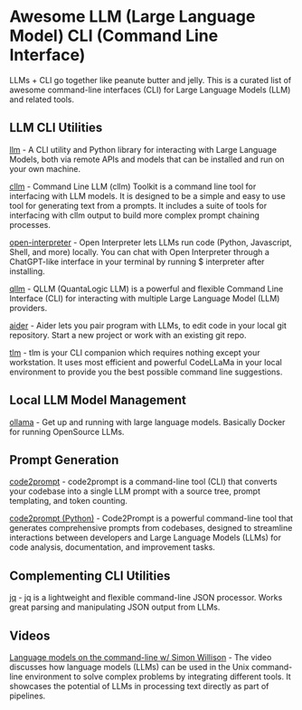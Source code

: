 # Awesome LLM (Large Language Model) CLI (Command Line Interface)

LLMs + CLI go together like peanute butter and jelly. This is a curated list of awesome command-line interfaces (CLI) for Large Language Models (LLM) and related tools.

## LLM CLI Utilities

[llm](https://github.com/simonw/llm) - A CLI utility and Python library for interacting with Large Language Models, both via remote APIs and models that can be installed and run on your own machine.

[cllm](https://github.com/o3-cloud/cllm) - Command Line LLM (cllm) Toolkit is a command line tool for interfacing with LLM models. It is designed to be a simple and easy to use tool for generating text from a prompts. It includes a suite of tools for interfacing with cllm output to build more complex prompt chaining processes.

[open-interpreter](https://github.com/OpenInterpreter/open-interpreter) - Open Interpreter lets LLMs run code (Python, Javascript, Shell, and more) locally. You can chat with Open Interpreter through a ChatGPT-like interface in your terminal by running $ interpreter after installing.

[qllm](https://github.com/quantalogic/qllm) - QLLM (QuantaLogic LLM) is a powerful and flexible Command Line Interface (CLI) for interacting with multiple Large Language Model (LLM) providers.

[aider](https://github.com/paul-gauthier/aider) - Aider lets you pair program with LLMs, to edit code in your local git repository. Start a new project or work with an existing git repo.

[tlm](https://github.com/yusufcanb/tlm) - tlm is your CLI companion which requires nothing except your workstation. It uses most efficient and powerful CodeLLaMa in your local environment to provide you the best possible command line suggestions.

## Local LLM Model Management

[ollama](https://github.com/ollama/ollama) - Get up and running with large language models. Basically Docker for running OpenSource LLMs.

## Prompt Generation

[code2prompt](https://github.com/mufeedvh/code2prompt?tab=readme-ov-file) - code2prompt is a command-line tool (CLI) that converts your codebase into a single LLM prompt with a source tree, prompt templating, and token counting.

[code2prompt (Python)](https://github.com/raphaelmansuy/code2prompt) - Code2Prompt is a powerful command-line tool that generates comprehensive prompts from codebases, designed to streamline interactions between developers and Large Language Models (LLMs) for code analysis, documentation, and improvement tasks.

## Complementing CLI Utilities

[jq](https://github.com/jqlang/jq) - jq is a lightweight and flexible command-line JSON processor. Works great parsing and manipulating JSON output from LLMs.

## Videos

[Language models on the command-line w/ Simon Willison](https://www.youtube.com/watch?v=QUXQNi6jQ30) - The video discusses how language models (LLMs) can be used in the Unix command-line environment to solve complex problems by integrating different tools. It showcases the potential of LLMs in processing text directly as part of pipelines.